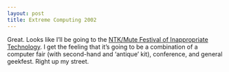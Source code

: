 ```yaml
---
layout: post
title: Extreme Computing 2002
---
```



Great. Looks like I’ll be going to the [NTK/Mute Festival of Inappropriate Technology](http://www.xcom2002.com/). I get the feeling that it’s going to be a combination of a computer fair (with second-hand and ‘antique’ kit), conference, and general geekfest. Right up my street.


